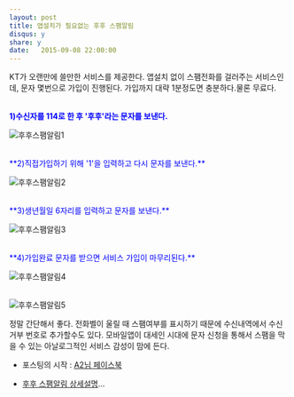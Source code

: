 ```yaml
---
layout: post
title: 앱설치가 필요없는 후후 스팸알림 
disqus: y
share: y
date:   2015-09-08 22:00:00
---
```


KT가 오랜만에 쓸만한 서비스를 제공한다. 앱설치 없이 스팸전화를 걸러주는 서비스인데, 문자 몇번으로 가입이 진행된다. 가입까지 대략 1분정도면 충분하다.물론 무료다.
</br></br>


<span style="color:blue">**1)수신자를 114로 한 후 '후후'라는 문자를 보낸다.** </span>

![후후스팸알림1](http://beatshon.github.io/images/who1.PNG)
</br>

</br>
<span style="color:blue">**2)직접가입하기 위해 '1'을 입력하고 다시 문자를 보낸다.**</span>

![후후스팸알림2](http://beatshon.github.io/images/who4.PNG)
</br>

</br>
<span style="color:blue">**3)생년월일 6자리를 입력하고 문자를 보낸다.**</span>

![후후스팸알림3](http://beatshon.github.io/images/who2.PNG)
</br>

</br>
<span style="color:blue">**4)가입완료 문자를 받으면 서비스 가입이 마무리된다.**</span>

![후후스팸알림4](http://beatshon.github.io/images/who3.PNG)
</br>
</br>

![후후스팸알림5](http://beatshon.github.io/images/whowho5.PNG)
</br>

정말 간단해서 좋다. 전화벨이 울릴 때 스팸여부를 표시하기 때문에 수신내역에서 수신거부 번호로 추가할수도 있다. 모바일앱이 대세인 시대에 문자 신청을 통해서 스팸을 막을 수 있는 아날로그적인 서비스 감성이 맘에 든다. 

- 포스팅의 시작 : [A2님 페이스북](https://www.facebook.com/ani2life?fref=ts) 

- [후후 스팸알림 상세설명](http://product.olleh.com/wDic/productDetail.do?ItemCode=1075)...


